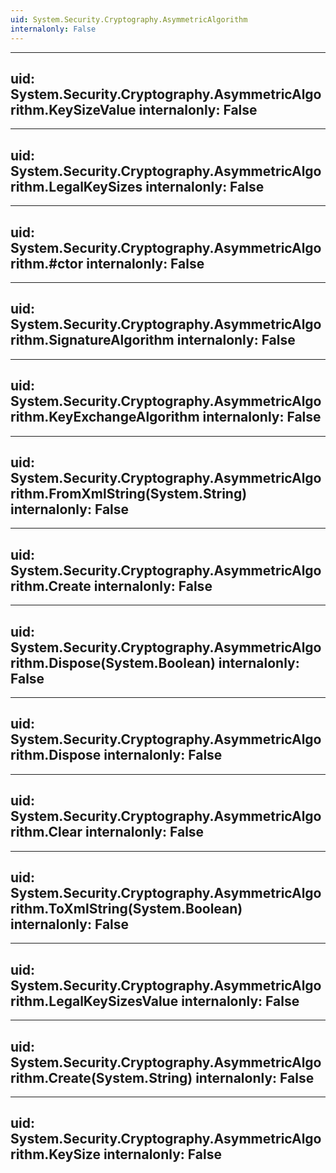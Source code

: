 ```yaml
---
uid: System.Security.Cryptography.AsymmetricAlgorithm
internalonly: False
---
```


---
uid: System.Security.Cryptography.AsymmetricAlgorithm.KeySizeValue
internalonly: False
---

---
uid: System.Security.Cryptography.AsymmetricAlgorithm.LegalKeySizes
internalonly: False
---

---
uid: System.Security.Cryptography.AsymmetricAlgorithm.#ctor
internalonly: False
---

---
uid: System.Security.Cryptography.AsymmetricAlgorithm.SignatureAlgorithm
internalonly: False
---

---
uid: System.Security.Cryptography.AsymmetricAlgorithm.KeyExchangeAlgorithm
internalonly: False
---

---
uid: System.Security.Cryptography.AsymmetricAlgorithm.FromXmlString(System.String)
internalonly: False
---

---
uid: System.Security.Cryptography.AsymmetricAlgorithm.Create
internalonly: False
---

---
uid: System.Security.Cryptography.AsymmetricAlgorithm.Dispose(System.Boolean)
internalonly: False
---

---
uid: System.Security.Cryptography.AsymmetricAlgorithm.Dispose
internalonly: False
---

---
uid: System.Security.Cryptography.AsymmetricAlgorithm.Clear
internalonly: False
---

---
uid: System.Security.Cryptography.AsymmetricAlgorithm.ToXmlString(System.Boolean)
internalonly: False
---

---
uid: System.Security.Cryptography.AsymmetricAlgorithm.LegalKeySizesValue
internalonly: False
---

---
uid: System.Security.Cryptography.AsymmetricAlgorithm.Create(System.String)
internalonly: False
---

---
uid: System.Security.Cryptography.AsymmetricAlgorithm.KeySize
internalonly: False
---
